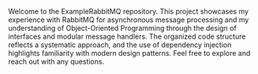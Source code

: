 Welcome to the ExampleRabbitMQ repository. 
This project showcases my experience with RabbitMQ for asynchronous message processing and my understanding of Object-Oriented Programming through the design of interfaces and modular message handlers. The organized code structure reflects a systematic approach, and the use of dependency injection highlights familiarity with modern design patterns. Feel free to explore and reach out with any questions.
